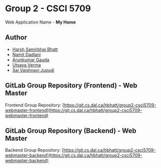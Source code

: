 # Group 2 - CSCI 5709

Web Application Name - **My Home**

## Author

- [Harsh Samirbhai Bhatt](mailto:harsh.bhatt@dal.ca)
- [Namit Dadlani](mailto:nm856602@dal.ca)
- [Arunkumar Gauda](mailto:arung@dal.ca)
- [Utsava Verma](mailto:ut752143@dal.ca)
- [Sai Vaishnavi Jupudi](mailto:sv984706@dal.ca)

## GitLab Group Repository (Frontend) - Web Master

Frontend Group Repository: [https://git.cs.dal.ca/hbhatt/group2-csci5709-webmaster-frontend](https://git.cs.dal.ca/hbhatt/group2-csci5709-webmaster-frontend)

## GitLab Group Repository (Backend) - Web Master

Backend Group Repository: [https://git.cs.dal.ca/hbhatt/group2-csci5709-webmaster-backend](https://git.cs.dal.ca/hbhatt/group2-csci5709-webmaster-backend)
